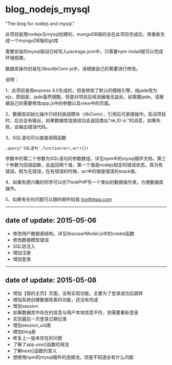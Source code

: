 # blog_nodejs_mysql

"The blog for nodejs and mysql."

此项目是用nodejs与mysql创建的，mongoDB版的会在此项目完成后，再重新生成一个mongoDB版的git库

需要安装的mysql驱动已经写入package.json中，只需要npm install就可以完成环境搭建。

数据库操作封装在/libs/dbConn.js中，请根据自己的需要进行修改。

说明：

1、此项目是用express 4.0生成的，但是修改了默认的模板引擎，由jade改为ejs，原因是，jade虽然很酷，但是对项目后续进展毫无益处，如需要jade，请根据自己的需要修改app.js中的参数以及view中的页面。

2、数据库初始化操作已经封装成模块（dbConn），引用后可直接操作。启动项目时，后台会有输出，如果数据库连接成功会返回类似“ok,ID is:”的消息，如果失败，会输出错误代码。

3、SQL语句可以直接调用函数

```
.query('SQL语句',function(err,arr){})
```

参数中的第二个参数为SQL语句的参数数组，详见npm中的mysql插件文档，第三个参数为回调函数，会返回两个值，第一个值是nodejs规定的错误状态，真为有错误，假为无错误，在有错误的时候，arr中的值是错误的stack值。

4、如果有感兴趣的同学可以仿ThinkPHP写一个类似的数据操作类，方便数据库操作。

5、如果有任何问题可以随时邮件给我 lionft@qq.com

***
date of update: 2015-05-06
---

+ 修改用户数据表结构，详见libs/userModel.js中的create函数
+ 修改数据模型错误
+ SQL防注入
+ 增加注册
+ 增加登录

***
date of update: 2015-05-08
---

+ 增加【我的主页】页面，没有实现功能，主要为了登录成功后跳转
+ 增加系统创建数据库表的功能，还没有完成
+ 增加session
+ 如果数据库中存在的信息与用户本地信息不符，则需要重新登录
+ 实现最后一次登录日期记录
+ 增加session_uid表
+ 增加blog表
+ 修复上一版本存在的问题
+ 了解了app.use()函数的用法
+ 了解next()函数的意义
+ 想使用npm的mysql插件的连接池，但是不知道会有什么问题

